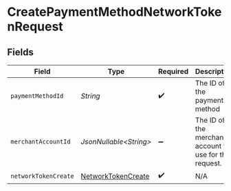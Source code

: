 # CreatePaymentMethodNetworkTokenRequest


## Fields

| Field                                                               | Type                                                                | Required                                                            | Description                                                         | Example                                                             |
| ------------------------------------------------------------------- | ------------------------------------------------------------------- | ------------------------------------------------------------------- | ------------------------------------------------------------------- | ------------------------------------------------------------------- |
| `paymentMethodId`                                                   | *String*                                                            | :heavy_check_mark:                                                  | The ID of the payment method                                        | ef9496d8-53a5-4aad-8ca2-00eb68334389                                |
| `merchantAccountId`                                                 | *JsonNullable\<String>*                                             | :heavy_minus_sign:                                                  | The ID of the merchant account to use for this request.             |                                                                     |
| `networkTokenCreate`                                                | [NetworkTokenCreate](../../models/components/NetworkTokenCreate.md) | :heavy_check_mark:                                                  | N/A                                                                 |                                                                     |